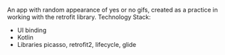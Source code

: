 An app with random appearance of yes or no gifs, created as a practice in working with the retrofit library.
Technology Stack:
- UI binding
- Kotlin
- Libraries picasso, retrofit2, lifecycle, glide
